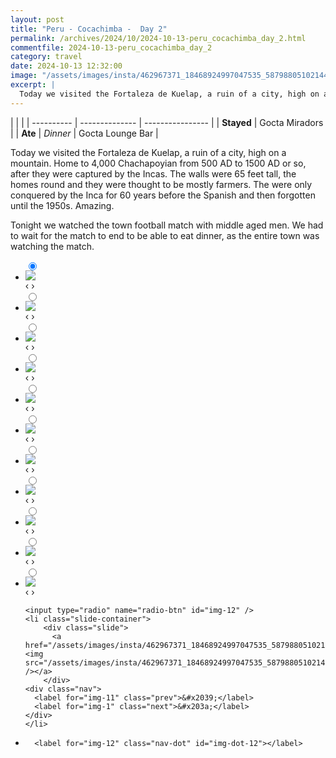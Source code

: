 ```yaml
---
layout: post
title: "Peru - Cocachimba -  Day 2"
permalink: /archives/2024/10/2024-10-13-peru_cocachimba_day_2.html
commentfile: 2024-10-13-peru_cocachimba_day_2
category: travel
date: 2024-10-13 12:32:00
image: "/assets/images/insta/462967371_18468924997047535_5879880510214483861_n_18002957045496318.jpg"
excerpt: |
  Today we visited the Fortaleza de Kuelap, a ruin of a city, high on a mountain.
---
```


|            |                |
| ---------- | -------------- | ---------------- |
| **Stayed** | Gocta Miradors |
| **Ate**    | _Dinner_       | Gocta Lounge Bar |

Today we visited the Fortaleza de Kuelap, a ruin of a city, high on a mountain. Home to 4,000 Chachapoyian from 500 AD to 1500 AD or so, after they were captured by the Incas. The walls were 65 feet tall, the homes round and they were thought to be mostly farmers. The were only conquered by the Inca for 60 years before the Spanish and then forgotten until the 1950s. Amazing.

Tonight we watched the town football match with middle aged men. We had to wait for the match to end to be able to eat dinner, as the entire town was watching the match.

<ul class="slides">
    <input type="radio" name="radio-btn" id="img-1" checked="checked" />
    <li class="slide-container">
        <div class="slide">
          <a href="/assets/images/insta/463174572_18468925054047535_8827644333012851075_n_17931469592941614.jpg"><img src="/assets/images/insta/463174572_18468925054047535_8827644333012851075_n_17931469592941614.jpg" /></a>
        </div>
    <div class="nav">
      <label for="img-12" class="prev">&#x2039;</label>
      <label for="img-2" class="next">&#x203a;</label>
    </div>
    </li>
        <input type="radio" name="radio-btn" id="img-2"  />
    <li class="slide-container">
        <div class="slide">
          <a href="/assets/images/insta/463111488_18468925066047535_5126138514003236890_n_18084538039514039.jpg"><img src="/assets/images/insta/463111488_18468925066047535_5126138514003236890_n_18084538039514039.jpg" /></a>
        </div>
    <div class="nav">
      <label for="img-1" class="prev">&#x2039;</label>
      <label for="img-3" class="next">&#x203a;</label>
    </div>
    </li>
        <input type="radio" name="radio-btn" id="img-3"  />
    <li class="slide-container">
        <div class="slide">
          <a href="/assets/images/insta/462931062_18468925081047535_1259856870815967464_n_18042810287026055.jpg"><img src="/assets/images/insta/462931062_18468925081047535_1259856870815967464_n_18042810287026055.jpg" /></a>
        </div>
    <div class="nav">
      <label for="img-2" class="prev">&#x2039;</label>
      <label for="img-4" class="next">&#x203a;</label>
    </div>
    </li>
        <input type="radio" name="radio-btn" id="img-4"  />
    <li class="slide-container">
        <div class="slide">
          <a href="/assets/images/insta/463010093_18468925090047535_6432724751196394520_n_18011370488398768.jpg"><img src="/assets/images/insta/463010093_18468925090047535_6432724751196394520_n_18011370488398768.jpg" /></a>
        </div>
    <div class="nav">
      <label for="img-3" class="prev">&#x2039;</label>
      <label for="img-5" class="next">&#x203a;</label>
    </div>
    </li>
        <input type="radio" name="radio-btn" id="img-5"  />
    <li class="slide-container">
        <div class="slide">
          <a href="/assets/images/insta/463034317_18468925099047535_4997282062974475428_n_18062241088747632.jpg"><img src="/assets/images/insta/463034317_18468925099047535_4997282062974475428_n_18062241088747632.jpg" /></a>
        </div>
    <div class="nav">
      <label for="img-4" class="prev">&#x2039;</label>
      <label for="img-6" class="next">&#x203a;</label>
    </div>
    </li>
        <input type="radio" name="radio-btn" id="img-6"  />
    <li class="slide-container">
        <div class="slide">
          <a href="/assets/images/insta/463129125_18468925108047535_4577510475166830902_n_18075373807505934.jpg"><img src="/assets/images/insta/463129125_18468925108047535_4577510475166830902_n_18075373807505934.jpg" /></a>
        </div>
    <div class="nav">
      <label for="img-5" class="prev">&#x2039;</label>
      <label for="img-7" class="next">&#x203a;</label>
    </div>
    </li>
        <input type="radio" name="radio-btn" id="img-7"  />
    <li class="slide-container">
        <div class="slide">
          <a href="/assets/images/insta/462903863_18468925120047535_1642194529997564864_n_18041686592108805.jpg"><img src="/assets/images/insta/462903863_18468925120047535_1642194529997564864_n_18041686592108805.jpg" /></a>
        </div>
    <div class="nav">
      <label for="img-6" class="prev">&#x2039;</label>
      <label for="img-8" class="next">&#x203a;</label>
    </div>
    </li>
        <input type="radio" name="radio-btn" id="img-8"  />
    <li class="slide-container">
        <div class="slide">
          <a href="/assets/images/insta/463012860_18468925138047535_1909524578027752406_n_18060282592697770.jpg"><img src="/assets/images/insta/463012860_18468925138047535_1909524578027752406_n_18060282592697770.jpg" /></a>
        </div>
    <div class="nav">
      <label for="img-7" class="prev">&#x2039;</label>
      <label for="img-9" class="next">&#x203a;</label>
    </div>
    </li>
        <input type="radio" name="radio-btn" id="img-9"  />
    <li class="slide-container">
        <div class="slide">
          <a href="/assets/images/insta/463020116_18468925129047535_3689238430639110924_n_18285299251237629.jpg"><img src="/assets/images/insta/463020116_18468925129047535_3689238430639110924_n_18285299251237629.jpg" /></a>
        </div>
    <div class="nav">
      <label for="img-8" class="prev">&#x2039;</label>
      <label for="img-10" class="next">&#x203a;</label>
    </div>
    </li>
        <input type="radio" name="radio-btn" id="img-10"  />
    <li class="slide-container">
        <div class="slide">
          <a href="/assets/images/insta/463068795_18468925147047535_3261440985508628596_n_18475049791063899.jpg"><img src="/assets/images/insta/463068795_18468925147047535_3261440985508628596_n_18475049791063899.jpg" /></a>
        </div>
    <div class="nav">
      <label for="img-9" class="prev">&#x2039;</label>
      <label for="img-11" class="next">&#x203a;</label>
    </div>
    </li>
        <input type="radio" name="radio-btn" id="img-11"  />
    <li class="slide-container">
        <div class="slide">
          <a href="/assets/images/insta/462959920_18468925162047535_7669587684604937608_n_18066244054635140.jpg"><img src="/assets/images/insta/462959920_18468925162047535_7669587684604937608_n_18066244054635140.jpg" /></a>
        </div>
    <div class="nav">
      <label for="img-10" class="prev">&#x2039;</label>
      <label for="img-12" class="next">&#x203a;</label>
    </div>
    </li>
    
    <input type="radio" name="radio-btn" id="img-12" />
    <li class="slide-container">
        <div class="slide">
          <a href="/assets/images/insta/462967371_18468924997047535_5879880510214483861_n_18002957045496318.jpg"><img src="/assets/images/insta/462967371_18468924997047535_5879880510214483861_n_18002957045496318.jpg" /></a>
        </div>
    <div class="nav">
      <label for="img-11" class="prev">&#x2039;</label>
      <label for="img-1" class="next">&#x203a;</label>
    </div>
    </li>
			
<li class="nav-dots">
      <label for="img-1" class="nav-dot" id="img-dot-1"></label>
      <label for="img-2" class="nav-dot" id="img-dot-2"></label>
      <label for="img-3" class="nav-dot" id="img-dot-3"></label>
      <label for="img-4" class="nav-dot" id="img-dot-4"></label>
      <label for="img-5" class="nav-dot" id="img-dot-5"></label>
      <label for="img-6" class="nav-dot" id="img-dot-6"></label>
      <label for="img-7" class="nav-dot" id="img-dot-7"></label>
      <label for="img-8" class="nav-dot" id="img-dot-8"></label>
      <label for="img-9" class="nav-dot" id="img-dot-9"></label>
      <label for="img-10" class="nav-dot" id="img-dot-10"></label>
      <label for="img-11" class="nav-dot" id="img-dot-11"></label>

      <label for="img-12" class="nav-dot" id="img-dot-12"></label>

</li>
</ul>
